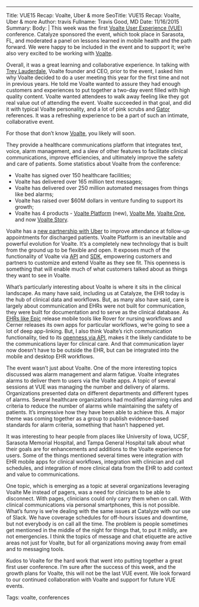 ---
Title: VUE15 Recap: Voalte, Uber & more
SeoTitle: VUE15 Recap: Voalte, Uber & more
Author: travis
Fullname: Travis Good, MD
Date: 11/16/2015
Summary: 
Body: |
This week was the first [Voalte User Experience (VUE)](http://www.voalte.com/vue15/) conference. Catalyze sponsored the event, which took place in Sarasota, FL, and moderated a panel on lessons learned in mobile health and the path forward. We were happy to be included in the event and to support it; we’re also very excited to be working with [Voalte](http://www.voalte.com/). 

Overall, it was a great learning and collaborative experience. In talking with [Trey Lauderdale](http://www.voalte.com/about-us/trey-lauderdale/), Voalte founder and CEO, prior to the event, I asked him why Voalte decided to do a user meeting this year for the first time and not in previous years. He told me Voalte wanted to assure they had enough customers and experiences to put together a two-day event filled with high quality content. Voalte wanted attendees to walk away feeling like they got real value out of attending the event. Voalte succeeded in that goal, and did it with typical Voalte personality, and a lot of pink scrubs and [Gator](http://www.ufl.edu/) references. It was a refreshing experience to be a part of such an intimate, collaborative event.

For those that don’t know [Voalte](http://www.voalte.com/), you likely will soon. 

They provide a healthcare communications platform that integrates text, voice, alarm management, and a slew of other features to facilitate clinical communications, improve efficiencies, and ultimately improve the safety and care of patients. Some statistics about Voalte from the conference:

- Voalte has signed over 150 healthcare facilities;
- Voalte has delivered over 165 million text messages;
- Voalte has delivered over 250 million automated messages from things like bed alarms;
- Voalte has raised over $60M dollars in venture funding to support its growth;
- Voalte has 4 products - [Voalte Platform](http://www.voalte.com/platform/) (new), [Voalte Me](http://www.voalte.com/platform/collaboration/voalte-me/), [Voalte One](http://www.voalte.com/platform/collaboration/voalte-one/), and now [Voalte Story](http://www.kcentv.com/story/30510497/voalte-announces-story-insight-and-uber-initiative-to-expand-care-collaboration-offerings).

Voalte has a [new partnership with Uber](http://www.prnewswire.com/news-releases/voalte-uber-smh-unite-to-help-address-patient-transportation-challenges-300177760.html) to improve attendance at follow-up appointments for discharged patients. Voalte Platform is an inevitable and powerful evolution for Voalte. It’s a completely new technology that is built from the ground up to be flexible and open. It exposes much of the functionality of Voalte via [API](https://catalyze.io/blog/how-to-design-a-hipaa-compliant-healthcare-api) and [SDK](https://catalyze.io/blog/android-sdk-released), empowering customers and partners to customize and extend Voalte as they see fit. This openness is something that will enable much of what customers talked about as things they want to see in Voalte.

What’s particularly interesting about Voalte is where it sits in the clinical landscape. As many have said, including us at Catalyze, the EHR today is the hub of clinical data and workflows. But, as many also have said, care is largely about communication and EHRs were not built for communication, they were built for documentation and to serve as the clinical database. As [EHRs like Epic](https://catalyze.io/blog/integrating-with-epic-or-any-ehr) release mobile tools like Rover for nursing workflows and Cerner releases its own apps for particular workflows, we’re going to see a lot of deep app-linking. But, I also think Voalte’s rich communication functionality, tied to its [openness via API](https://catalyze.io/blog/open-apis-solve-lack-of-ehr-interoperability), makes it the likely candidate to be the communications layer for clinical care. And that communication layer now doesn’t have to be outside the EHR, but can be integrated into the mobile and desktop EHR workflows.

The event wasn’t just about Voalte. One of the more interesting topics discussed was alarm management and alarm fatigue. Voalte integrates alarms to deliver them to users via the Voalte apps. A topic of several sessions at VUE was managing the number and delivery of alarms. Organizations presented data on different departments and different types of alarms. Several healthcare organizations had modified alarming rules and criteria to reduce the number of alarms while maintaining the safety of patients. It’s impressive how they have been able to achieve this. A major theme was coming together as a group to publish evidence-based standards for alarm criteria, something that hasn’t happened yet.

It was interesting to hear people from places like University of Iowa, UCSF, Sarasota Memorial Hospital, and Tampa General Hospital talk about what their goals are for enhancements and additions to the Voalte experience for users. Some of the things mentioned several times were integration with EHR mobile apps for clinical workflows, integration with clinician and call schedules, and integration of more clinical data from the EHR to add context and value to communications.

One topic, which is emerging as a topic at several organizations leveraging Voalte Me instead of pagers, was a need for clinicians to be able to disconnect. With pages, clinicians could only carry them when on call. With clinical communications via personal smartphones, this is not possible. What’s funny is we’re dealing with the same issues at Catalyze with our use of Slack. We have coverage schedules for off-hours issues and downtime, but not everybody is on call all the time. The problem is people sometimes get mentioned in the middle of the night for things that, to put it mildly, are not emergencies. I think the topics of message and chat etiquette are active areas not just for Voalte, but for all organizations moving away from email and to messaging tools.

Kudos to Voalte for the hard work that went into putting together a great first user conference. I’m sure after the success of this week, and the growth plans for Voalte, this will not be the last VUE event. We look forward to our continued collaboration with Voalte and support for future VUE events.

Tags: voalte, conferences